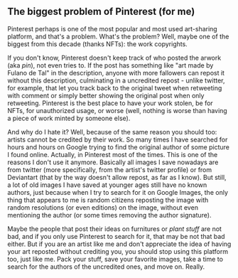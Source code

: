 ## The biggest problem of Pinterest (for me)
Pinterest perhaps is one of the most popular and most used art-sharing platform, and that's a problem. What's the problem? Well, maybe one of the biggest from this decade (thanks NFTs): the work copyrights.

If you don't know, Pinterest doesn't keep track of who posted the arwork (aka _pin_), not even tries to. If the post has something like "art made by Fulano de Tal" in the description, anyone with more fallowers can repost it without this description, culminating in a uncredited repost - unlike twitter, for example, that let you track back to the original tweet when retweeting with comment or simply better showing the original post when only retweeting. Pinterest is the best place to have your work stolen, be for NFTs, for unauthorized usage, or worse (well, nothing is worse than having a piece of work minted by someone else).

And why do I hate it? Well, because of the same reason you should too: artists cannot be credited by their work. So many times I have searched for hours and hours on Google trying to find the original author of some picture I found online. Actually, in Pinterest most of the times. This is one of the reasons I don't use it anymore. Basically all images I save nowadays are from twitter (more specifically, from the artist's twitter profile) or from Deviantart (that by the way doesn't allow repost, as far as I know). But still, a lot of old images I have saved at younger ages still have no known authors, just because when I try to search for it on Google Images, the only thing that appears to me is random citizens reposting the image with random resolutions (or even editions) on the image, without even mentioning the author (or some times removing the author signature).

Maybe the people that post their ideas on furnitures or _plant stuff_ are not bad, and if you only use Pinterest to search for it, that may be not that bad either. But if you are an artist like me and don't appreciate the idea of having your art reposted without crediting you, you should stop using this platform too, just like me. Pack your stuff, save your favorite images, take a time to search for the authors of the uncredited ones, and move on. Really.
